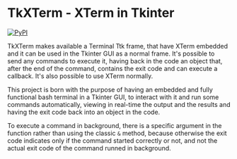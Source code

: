 # TkXTerm - XTerm in Tkinter

[![PyPI](https://img.shields.io/pypi/v/tkxterm?style=flat)](https://pypi.python.org/pypi/tkxterm/)

TkXTerm makes available a Terminal Ttk frame, that have XTerm embedded and it can be used in the Tkinter GUI as a normal frame. It's possible to send any commands to execute it, having back in the code an object that, after the end of the command, contains the exit code and can execute a callback. It's also possible to use XTerm normally.

This project is born with the purpose of having an embedded and fully functional bash terminal in a Tkinter GUI, to interact with it and run some commands automatically, viewing in real-time the output and the results and having the exit code back into an object in the code.



To execute a command in background, there is a specific argument in the function rather than using the classic `&` method, because otherwise the exit code indicates only if the command started correctly or not, and not the actual exit code of the command runned in background.
